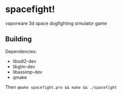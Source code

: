 # spacefight!

vaporware 3d space dogfighting simulator game

## Building

Dependencies:

 * libsdl2-dev
 * libglm-dev
 * libassimp-dev
 * qmake

Then `qmake spacefight.pro && make && ./spacefight`
